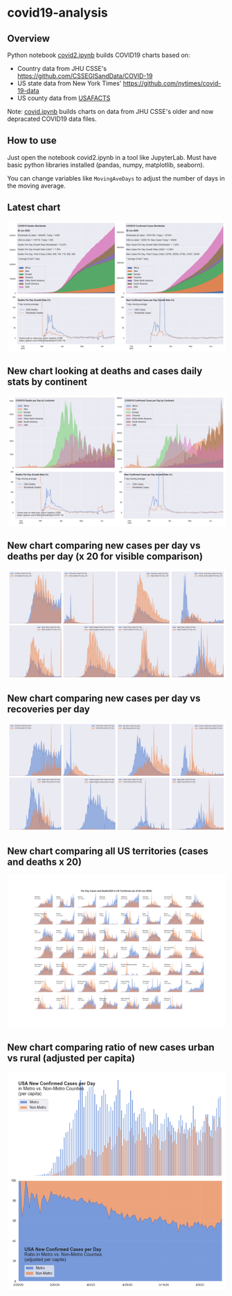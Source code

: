 # covid19-analysis

## Overview
Python notebook [covid2.ipynb](https://github.com/danlaw/covid19-analysis/blob/master/covid2.ipynb) builds COVID19 charts based on:
* Country data from JHU CSSE's https://github.com/CSSEGISandData/COVID-19
* US state data from New York Times' https://github.com/nytimes/covid-19-data
* US county data from [USAFACTS](https://usafacts.org/visualizations/coronavirus-covid-19-spread-map/)

Note: [covid.ipynb](https://github.com/danlaw/covid19-analysis/blob/master/covid.ipynb) builds charts on data from JHU CSSE's older and now depracated COVID19 data files.

## How to use
Just open the notebook covid2.ipynb in a tool like JupyterLab. Must have basic python libraries installed (pandas, numpy, matplotlib, seaborn).

You can change variables like ``MovingAveDays`` to adjust the number of days in the moving average.

## Latest chart
![Latest chart](charts/20200620-covid19-chart.png)

## New chart looking at deaths and cases daily stats by continent
![Comparison chart](charts/20200620-covid19-chart-perday.png)

## New chart comparing new cases per day vs deaths per day (x 20 for visible comparison)
![Comparison chart](charts/20200620-comparison-chart.png)

## New chart comparing new cases per day vs recoveries per day
![Recovery chart](charts/20200620-comparison-recovery-chart.png)

## New chart comparing all US territories (cases and deaths x 20)
![Territories chart](charts/20200620-compare-US-territories.png)

## New chart comparing ratio of new cases urban vs rural (adjusted per capita)
![Urban rural per capita chart](charts/20200620-US-counties-urban-vs-rural-per-capita.png)